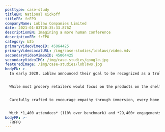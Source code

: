 ```yaml
---
posttype: case-study
titleEN: National Kickoff
titleFR: frFPO
companyName: Loblaw Companies Limited
date: 2021-01-03T20:35:33.876Z
descriptionEN: Imagining a more human conference
descriptionFR: frFPO
category: b2b
primaryVideoVimeoID: 45064425
primaryVideoLocalURL: /img/case-studies/loblaws/video.m4v
secondaryVideoVimeoID: 45064425
secondaryVideoIMG: /img/case-studies/google.jpg
featuredImage: /img/case-studies/loblaws.jpg
bodyEN: >-
  In early 2020, Loblaw announced their goal to be recognized as a truly customer-centric business, engaging Mosaic to launch this monumental shift at their National Kick Off – a biennial conference that unites store managers from coast to coast for 3 days of team building, leadership, innovation and company vision.


  While most grocery retailers would focus on the products on the shelf, we instead focused on the people who shop them, reimagining the conference from the ground up. In just 3 days, we built a quintessential small town and invited Loblaw employees to walk a day in their customers’ shoes, literally.


  Carefully crafted to encourage empathy through immersion, every home and experience was designed to represent real people—different family units, income levels, backgrounds and of course, different challenges.


  With *1,400 attendees* (110% over benchmark) and *29,400+ engagements* (163% over benchmark), our experience resonated. *Internal feedback was extremely positive with 96% rating* it a 4+ out of 5. In total, employees walked *880,000+ steps in someone else’s shoes.*
bodyFR: >-
  FRFPO
---
```

